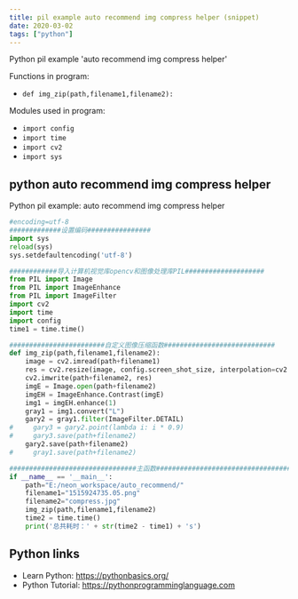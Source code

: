 ```yaml
---
title: pil example auto recommend img compress helper (snippet)
date: 2020-03-02
tags: ["python"]
---
```

Python pil example 'auto recommend img compress helper'

Functions in program: 
* `def img_zip(path,filename1,filename2):`

Modules used in program: 
* `import config`
* `import time`
* `import cv2`
* `import sys`

## python auto recommend img compress helper

Python pil example: auto recommend img compress helper

```python
#encoding=utf-8
#############设置编码################
import sys
reload(sys)
sys.setdefaultencoding('utf-8')

############导入计算机视觉库opencv和图像处理库PIL####################
from PIL import Image
from PIL import ImageEnhance
from PIL import ImageFilter
import cv2
import time
import config
time1 = time.time()

########################自定义图像压缩函数############################
def img_zip(path,filename1,filename2):
    image = cv2.imread(path+filename1)
    res = cv2.resize(image, config.screen_shot_size, interpolation=cv2.INTER_AREA)
    cv2.imwrite(path+filename2, res)
    imgE = Image.open(path+filename2)
    imgEH = ImageEnhance.Contrast(imgE)
    img1 = imgEH.enhance(1)
    gray1 = img1.convert("L")
    gary2 = gray1.filter(ImageFilter.DETAIL)
#     gary3 = gary2.point(lambda i: i * 0.9)
#     gary3.save(path+filename2)
    gary2.save(path+filename2)
#     gray1.save(path+filename2)

################################主函数##################################
if __name__ == '__main__':
    path="E:/neon_workspace/auto_recommend/"
    filename1="1515924735.05.png"
    filename2="compress.jpg"
    img_zip(path,filename1,filename2)
    time2 = time.time()
    print('总共耗时：' + str(time2 - time1) + 's')

```

## Python links

- Learn Python: https://pythonbasics.org/
- Python Tutorial: https://pythonprogramminglanguage.com
